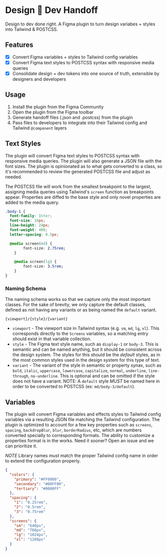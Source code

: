 # Design 🤝 Dev Handoff

Design to dev done right. A Figma plugin to turn design variabes + styles into Tailwind & POSTCSS.

## Features

- [x] Convert Figma variables + styles to Tailwind config variables
- [x] Convert Figma text styles to POSTCSS syntax with responsive media queries
- [x] Consolidate design + dev tokens into one source of truth, extensible by designers and developers

## Usage

1. Install the plugin from the Figma Community
2. Open the plugin from the Figma toolbar
3. Generate handoff files (.json and .postcss) from the plugin
4. Pass files to developers to integrate into their Tailwind config and Tailwind `@component` layers

## Text Styles

The plugin will convert Figma text styles to POSTCSS syntax with responsive media queries. The plugin will also generate a JSON file with the font sizes. The plugin is opinionated as to what gets converted to a class, so it's recommended to review the generated POSTCSS file and adjust as needed.

The POSTCSS file will work from the smallest breakpoint to the largest, assigning media queries using Tailwind's `screen` function as breakpoints appear. Properties are diffed to the base style and only novel properties are added to the media query.

```css
.body-1 {
  font-family: Inter;
  font-size: 16px;
  line-height: 24px;
  font-weight: 400;
  letter-spacing: 0.5px;

  @media screen(md) {
		font-size: 2.75rem;
	}

	@media screen(lg) {
		font-size: 3.5rem;
	}
}
```

### Naming Schema

The naming schema works so that we capture only the most important classes. For the sake of brevity, we only capture the default classes, defined as not having any variants or as being named the `default` variant.

`{viewport}/{style}/{variant}`

- `viewport` - The viewport size in Tailwind syntax (e.g. `sm`, `md`, `lg`, `xl`). This corresponds directly to the `Screens` variables, so a matching entry should exist in that variable collection.
- `style` - The Figma text style name, such as `display-1` or `body-3`. This is semantic and can be named anything, but it should be consistent across the design system. The styles for this should be the _default_ styles, as in the most common styles used in the design system for this type of text.
- `variant` - The variant of the style in semantic or property synax, such as `bold`, `italic`, `uppercase`, `lowercase`, `capitalize`, `normal`, `underline`, `line-through`, `no-underline`. This is optional and can be omitted if the style does not have a variant. NOTE: A `default` style _MUST_ be named here in order to be converted to POSTCSS (ex: `md/body-3/default`). 

## Variables

The plugin will convert Figma variables and effects styles to Tailwind config variables via a resulting JSON file matching the Tailwind configuration. The plugin is optimized to account for a few key properties such as `screens`, `spacing`, `backdropBlur`, `blur`, `borderRadius`, etc, which are numbers converted specially to corresponding formats. The ability to customize a properties format is in the works. Need it sooner? Open an issue and we can prioritize it.

_NOTE_ Library names *must* match the proper Tailwind config name in order to extend the configuration properly.

```json
{
  "colors": {
    "primary": "#FF0000",
    "secondary": "#00FF00",
    "tertiary": "#0000FF"
  },
  "spacing": {
    "1": "0.25rem",
    "2": "0.5rem",
    "3": "0.75rem"
  },
  "screens": {
    "sm": "640px",
    "md": "768px",
    "lg": "1024px",
    "xl": "1280px"
  }
}
```
